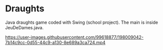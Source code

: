 # Draughts
Java draughts game coded with Swing (school project). The main is inside JeuDeDames.java.

https://user-images.githubusercontent.com/99618877/198009042-7b14c9cc-0d55-44c9-a130-8e689a3ca724.mp4

